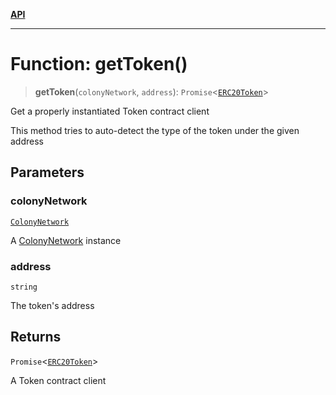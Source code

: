 [**API**](../README.md)

***

# Function: getToken()

> **getToken**(`colonyNetwork`, `address`): `Promise`\<[`ERC20Token`](../classes/ERC20Token.md)\>

Get a properly instantiated Token contract client

This method tries to auto-detect the type of the token under the given address

## Parameters

### colonyNetwork

[`ColonyNetwork`](../classes/ColonyNetwork.md)

A [ColonyNetwork](../classes/ColonyNetwork.md) instance

### address

`string`

The token's address

## Returns

`Promise`\<[`ERC20Token`](../classes/ERC20Token.md)\>

A Token contract client
